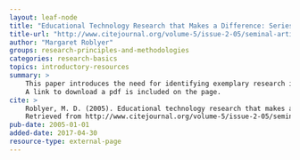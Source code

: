 ```yaml
---
layout: leaf-node
title: "Educational Technology Research that Makes a Difference: Series Introduction"
title-url: "http://www.citejournal.org/volume-5/issue-2-05/seminal-articles/educational-technology-research-that-makes-a-difference-series-introduction/"
author: "Margaret Roblyer"
groups: research-principles-and-methodologies
categories: research-basics
topics: introductory-resources
summary: >
    This paper introduces the need for identifying exemplary research in educational technology.
    A link to download a pdf is included on the page.
cite: >
    Roblyer, M. D. (2005). Educational technology research that makes a difference: Series introduction. Contemporary Issues in Technology and Teacher Education, 5(2), 192-201.
    Retrieved from http://www.citejournal.org/volume-5/issue-2-05/seminal-articles/educational-technology-research-that-makes-a-difference-series-introduction/
pub-date: 2005-01-01
added-date: 2017-04-30
resource-type: external-page
---
```

